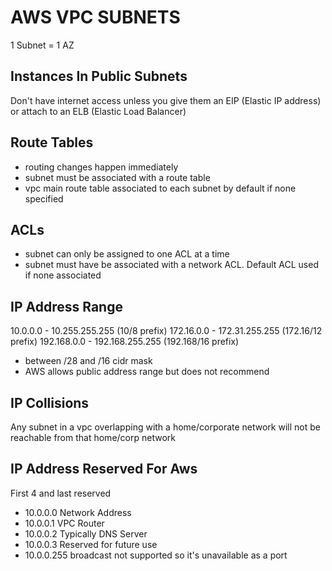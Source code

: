 # AWS VPC SUBNETS
1 Subnet = 1 AZ

## Instances In Public Subnets
Don't have internet access unless you give them an EIP (Elastic IP address) or
attach to an ELB (Elastic Load Balancer)

## Route Tables
- routing changes happen immediately
- subnet must be associated with a route table
- vpc main route table associated to each subnet by default if none specified

## ACLs
- subnet can only be assigned to one ACL at a time
- subnet must have be associated with a network ACL. Default ACL used if none associated

## IP Address Range
10.0.0.0 - 10.255.255.255 (10/8 prefix)
172.16.0.0 - 172.31.255.255 (172.16/12 prefix)
192.168.0.0 - 192.168.255.255 (192.168/16 prefix)

- between /28 and /16 cidr mask
- AWS allows public address range but does not recommend

## IP Collisions
Any subnet in a vpc overlapping with a home/corporate network will not be
reachable from that home/corp network

## IP Address Reserved For Aws
First 4 and last reserved
- 10.0.0.0 Network Address
- 10.0.0.1 VPC Router
- 10.0.0.2 Typically DNS Server
- 10.0.0.3 Reserved for future use
- 10.0.0.255 broadcast not supported so it's unavailable as a port
